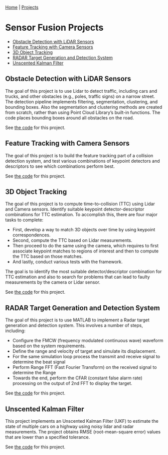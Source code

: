 [Home](../README.md) | [Projects](README.md)

# Sensor Fusion Projects

* [Obstacle Detection with LiDAR Sensors](#obstacle-detection-with-LiDAR-sensors)
* [Feature Tracking with Camera Sensors](#feature-tracking-with-camera-sensors)
* [3D Object Tracking](#3d-object-tracking)
* [RADAR Target Generation and Detection System](#radar-target-generation-and-detection-system)
* [Unscented Kalman Filter](#unscented-kalman-filter)

## Obstacle Detection with LiDAR Sensors
The goal of this project is to use Lidar to detect traffic, including cars and trucks, and other obstacles (e.g., poles, traffic signs) on a narrow street. The detection pipeline implements filtering, segmentation, clustering, and bounding boxes. Also the segmentation and clustering methods are created from scratch, rather than using Point Cloud Library’s built-in functions. The code places bounding boxes around all obstacles on the road.

See [the code](https://github.com/ken-power/SensorFusionND-Lidar-ObstacleDetection) for this project.

## Feature Tracking with Camera Sensors
The goal of this project is to build the feature tracking part of a collision detection system, and test
various combinations of keypoint detectors and descriptors to see which combinations perform best.

See [the code](https://github.com/ken-power/SensorFusionND-Camera-FeatureTracking) for this project.

## 3D Object Tracking
The goal of this project is to compute time-to-collision (TTC) using Lidar and Camera sensors. Identify suitable keypoint detector-descriptor combinations for TTC estimation. To accomplish this, there are four major tasks to complete: 

* First, develop a way to match 3D objects over time by using keypoint correspondences.
* Second, compute the TTC based on Lidar measurements.
* Then proceed to do the same using the camera, which requires to first associate keypoint matches to regions of interest and then to compute the TTC based on those matches.
* And lastly, conduct various tests with the framework. 

The goal is to identify the most suitable detector/descriptor combination for TTC estimation and also to search for problems that can lead to faulty measurements by the camera or Lidar sensor.

See [the code](https://github.com/ken-power/SensorFusionND-3D-Object-Tracking) for this project.

## RADAR Target Generation and Detection System
The goal of this project is to use MATLAB to implement a Radar target generation and detection system. This involves a number of steps, including:

* Configure the FMCW (frequency modulated continuous wave) waveform based on the system requirements.
* Define the range and velocity of target and simulate its displacement.
* For the same simulation loop process the transmit and receive signal to determine the beat signal
* Perform Range FFT (Fast Fourier Transform) on the received signal to determine the Range
* Towards the end, perform the CFAR (constant false alarm rate) processing on the output of 2nd FFT to display the target.

See [the code](https://github.com/ken-power/SensorFusionND-Radar) for this project.

## Unscented Kalman Filter
This project implements an Unscented Kalman Filter (UKF) to estimate the state of multiple cars on a highway using noisy lidar and radar measurements. The project obtains RMSE (root-mean-square error) values that are lower than a specified tolerance.

See [the code](https://github.com/ken-power/SensorFusionND-UnscentedKalmanFilter) for this project.

